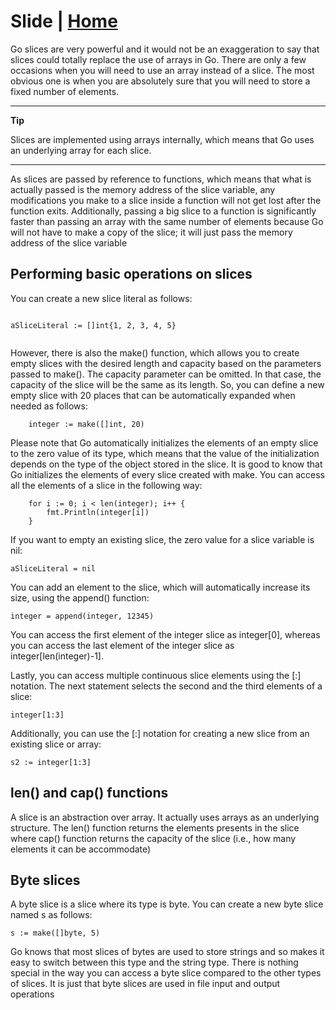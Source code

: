 # Slide | [Home](../../README.md)

Go slices are very powerful and it would not be an exaggeration to say that slices could totally replace the use of arrays in Go. There are only a few occasions when you will need to use an array instead of a slice. The most obvious one is when you are absolutely sure that you will need to store a fixed number of elements.

***
**Tip**

Slices are implemented using arrays internally, which means that Go uses an underlying array for each slice.
***


As slices are passed by reference to functions, which means that what is actually passed is the memory address of the slice variable, any modifications you make to a slice inside a function will not get lost after the function exits. Additionally, passing a big slice to a function is significantly faster than passing an array with the same number of elements because Go will not have to make a copy of the slice; it will just pass the memory address of the slice variable

## Performing basic operations on slices

You can create a new slice literal as follows:
```

aSliceLiteral := []int{1, 2, 3, 4, 5} 
 
```

However, there is also the make() function, which allows you to create empty slices with the desired length and capacity based on the parameters passed to make(). The capacity parameter can be omitted. In that case, the capacity of the slice will be the same as its length. So, you can define a new empty slice with 20 places that can be automatically expanded when needed as follows:

```
    integer := make([]int, 20) 
```

Please note that Go automatically initializes the elements of an empty slice to the zero value of its type, which means that the value of the initialization depends on the type of the object stored in the slice. It is good to know that Go initializes the elements of every slice created with make.
You can access all the elements of a slice in the following way:

```
    for i := 0; i < len(integer); i++ { 
        fmt.Println(integer[i]) 
    } 
```

If you want to empty an existing slice, the zero value for a slice variable is nil:

```
aSliceLiteral = nil 
```

You can add an element to the slice, which will automatically increase its size, using the append() function:

```
integer = append(integer, 12345) 
```

You can access the first element of the integer slice as integer[0], whereas you can access the last element of the integer slice as integer[len(integer)-1].

Lastly, you can access multiple continuous slice elements using the [:] notation. The next statement selects the second and the third elements of a slice:

```
integer[1:3] 
```

Additionally, you can use the [:] notation for creating a new slice from an existing slice or array:

```
s2 := integer[1:3] 
```

## len() and cap() functions
A slice is an abstraction over array. It actually uses arrays as an underlying structure. The len() function returns the elements presents in the slice where cap() function returns the capacity of the slice (i.e., how many elements it can be accommodate)

## Byte slices

A byte slice is a slice where its type is byte. You can create a new byte slice named s as follows:

```
s := make([]byte, 5) 
```

Go knows that most slices of bytes are used to store strings and so makes it easy to switch between this type and the string type. There is nothing special in the way you can access a byte slice compared to the other types of slices. It is just that byte slices are used in file input and output operations
